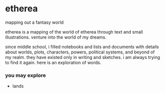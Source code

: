 # etherea
 mapping out a fantasy world

etherea is a mapping of the world of etherea through text and small illustrations. venture into the world of my dreams.

since middle school, i filled notebooks and lists and documents with details about worlds, plots, characters, powers, political systems, and beyond of my realm. they have existed only in writing and sketches. 
i am always trying to find it again. here is an exploration of words.


### you may explore
* lands 